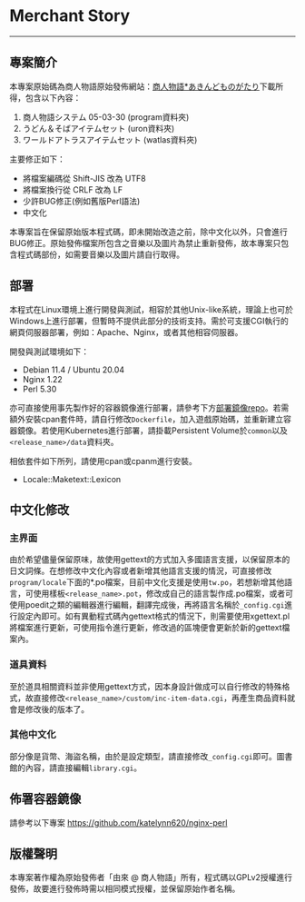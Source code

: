 # Merchant Story

---

## 專案簡介
本專案原始碼為商人物語原始發佈網站：[商人物語*あきんどものがたり](http://www.geocities.co.jp/Playtown-Bingo/8587/)下載所得，包含以下內容：
1. 商人物語システム 05-03-30 (program資料夾)
2. うどん＆そばアイテムセット (uron資料夾)
3. ワールドアトラスアイテムセット (watlas資料夾)

主要修正如下：
* 將檔案編碼從 Shift-JIS 改為 UTF8
* 將檔案換行從 CRLF 改為 LF
* 少許BUG修正(例如舊版Perl語法)
* 中文化

本專案旨在保留原始版本程式碼，即未開始改造之前，除中文化以外，只會進行BUG修正。原始發佈檔案所包含之音樂以及圖片為禁止重新發佈，故本專案只包含程式碼部份，如需要音樂以及圖片請自行取得。

## 部署

本程式在Linux環境上進行開發與測試，相容於其他Unix-like系統，理論上也可於Windows上進行部署，但暫時不提供此部分的技術支持。需於可支援CGI執行的網頁伺服器部署，例如：Apache、Nginx，或者其他相容伺服器。

開發與測試環境如下：
* Debian 11.4 / Ubuntu 20.04
* Nginx 1.22
* Perl 5.30

亦可直接使用事先製作好的容器鏡像進行部署，請參考下方[部署鏡像repo](#佈署容器鏡像)。若需額外安裝cpan套件時，請自行修改`Dockerfile`，加入遊戲原始碼，並重新建立容器鏡像。若使用Kubernetes進行部署，請掛載Persistent Volume於`common`以及`<release_name>/data`資料夾。

相依套件如下所列，請使用cpan或cpanm進行安裝。
* Locale::Maketext::Lexicon

## 中文化修改

### 主界面
由於希望儘量保留原味，故使用gettext的方式加入多國語言支援，以保留原本的日文詞條。在想修改中文化內容或者新增其他語言支援的情況，可直接修改`program/locale`下面的*.po檔案，目前中文化支援是使用`tw.po`，若想新增其他語言，可使用樣板`<release_name>.pot`，修改成自己的語言製作成.po檔案，或者可使用poedit之類的編輯器進行編輯，翻譯完成後，再將語言名稱於`_config.cgi`進行設定內即可。如有異動程式碼內gettext格式的情況下，則需要使用xgettext.pl將檔案進行更新，可使用指令進行更新，修改過的區塊便會更新於新的gettext檔案內。

### 道具資料
至於道具相關資料並非使用gettext方式，因本身設計做成可以自行修改的特殊格式，故直接修改`<release_name>/custom/inc-item-data.cgi`，再產生商品資料就會是修改後的版本了。

### 其他中文化
部分像是貨幣、海盜名稱，由於是設定類型，請直接修改`_config.cgi`即可。圖書館的內容，請直接編輯`library.cgi`。

## 佈署容器鏡像
請參考以下專案
https://github.com/katelynn620/nginx-perl

## 版權聲明
本專案著作權為原始發佈者「由來 @ 商人物語」所有，程式碼以GPLv2授權進行發佈，故要進行發佈時需以相同模式授權，並保留原始作者名稱。